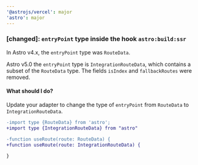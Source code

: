 ```yaml
---
'@astrojs/vercel': major
'astro': major
---
```


### [changed]: `entryPoint` type inside the hook `astro:build:ssr`
In Astro v4.x, the `entryPoint` type was `RouteData`.

Astro v5.0 the `entryPoint` type is `IntegrationRouteData`, which contains a subset of the `RouteData` type. The fields `isIndex` and `fallbackRoutes` were removed. 

#### What should I do?
Update your adapter to change the type of `entryPoint` from `RouteData` to `IntegrationRouteData`.

```diff
-import type {RouteData} from 'astro';
+import type {IntegrationRouteData} from "astro"

-function useRoute(route: RouteData) {
+function useRoute(route: IntegrationRouteData) {
  
}
```
